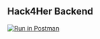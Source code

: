 ## Hack4Her Backend
[![Run in Postman](https://run.pstmn.io/button.svg)](https://app.getpostman.com/run-collection/84697e45ffac7ecf338c)